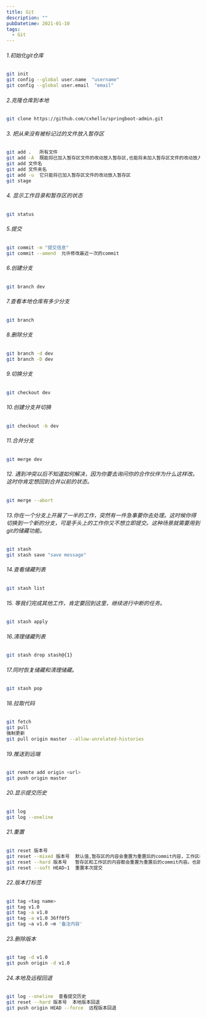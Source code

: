 ```yaml
---
title: Git
description: ""
pubDatetime: 2021-01-10
tags:
  - Git
---
```


###### 1.初始化git仓库

```bash
git init
git config --global user.name  "username"  
git config --global user.email  "email"
```

###### 2.克隆仓库到本地

```bash
git clone https://github.com/cxhello/springboot-admin.git
```

###### 3. 把从来没有被标记过的文件放入暂存区 

```bash
git add .   所有文件
git add -A  既能将已加入暂存区文件的改动放入暂存区,也能将未加入暂存区文件的改动放入暂存区
git add 文件名
git add 文件夹名
git add -u  它只能将已加入暂存区文件的改动放入暂存区
git stage
```

###### 4. 显示工作目录和暂存区的状态 

```bash
git status
```

###### 5.提交

```bash
git commit -m "提交信息"
git commit --amend  允许修改最近一次的commit
```

###### 6.创建分支

```bash
git branch dev
```

###### 7.查看本地仓库有多少分支

```bash
git branch
```

###### 8.删除分支

```bash
git branch -d dev
git branch -D dev
```

###### 9.切换分支

```bash
git checkout dev
```

###### 10.创建分支并切换

```bash
git checkout -b dev
```

###### 11.合并分支

```bash
git merge dev
```

###### 12. 遇到冲突以后不知道如何解决，因为你要去询问你的合作伙伴为什么这样改。这时你肯定想回到合并以前的状态。 

```bash
git merge --abort
```

###### 13.你在一个分支上开展了一半的工作，突然有一件急事要你去处理。这时候你得切换到一个新的分支，可是手头上的工作你又不想立即提交。这种场景就需要用到git的储藏功能。

```bash
git stash
git stash save "save message"
```

###### 14.查看储藏列表

```bash
git stash list
```

###### 15. 等我们完成其他工作，肯定要回到这里，继续进行中断的任务。 

```bash
git stash apply
```

###### 16.清理储藏列表

```bash
git stash drop stash@{1}
```

###### 17.同时恢复储藏和清理储藏。 

```bash
git stash pop
```

###### 18.拉取代码

```bash
git fetch
git pull
强制更新
git pull origin master --allow-unrelated-histories
```

###### 19.推送到远端

```bash
git remote add origin <url>
git push origin master
```

###### 20.显示提交历史

```bash
git log
git log --oneline
```

###### 21.重置

```bash
git reset 版本号
git reset --mixed 版本号  默认值,暂存区的内容会重置为重置后的commit内容，工作区的改动不会清空，相当于撤销暂存区的改动。
git reset --hard 版本号   暂存区和工作区的内容都会重置为重置后的commit内容。也就是说暂存区和工作区的改动都会清空，相当于撤销暂存区和工作区的改动。
git reset --soft HEAD~1  重置本次提交
```

###### 22.版本打标签

```bash
git tag <tag name>
git tag v1.0
git tag -a v1.0
git tag -a v1.0 36ff0f5
git tag –a v1.0 –m '备注内容'
```

###### 23.删除版本

```bash
git tag -d v1.0
git push origin -d v1.0
```

###### 24.本地及远程回退

```bash
git log --oneline  查看提交历史
git reset --hard 版本号  本地版本回退
git push origin HEAD --force  远程版本回退
```

